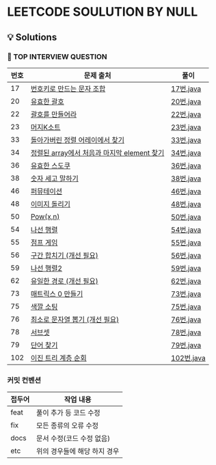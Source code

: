 # LEETCODE SOULUTION BY NULL

## 💡 Solutions


### 🌱 TOP INTERVIEW QUESTION

| 번호 | 문제 출처 | 풀이 |
| --- | ------- | --- |
| 17 | [번호키로 만드는 문자 조합](https://leetcode.com/problems/letter-combinations-of-a-phone-number/) | [17번.java](https://github.com/null2p/leetcode/blob/main/topinterview/17.java) |
|20| [유효한 괄호](https://leetcode.com/problems/valid-parentheses/) |[20번.java](https://github.com/null2p/leetcode/blob/main/topinterview/20.java)|
|22| [괄호를 만들어라](https://leetcode.com/problems/generate-parentheses/) |[22번.java](https://github.com/null2p/leetcode/blob/main/topinterview/22.java)|
|23| [머지K소트](https://leetcode.com/problems/merge-k-sorted-lists/) |[23번.java](https://github.com/null2p/leetcode/blob/main/topinterview/23.java)|
|33| [돌아가버린 정렬 어레이에서 찾기](https://leetcode.com/problems/search-in-rotated-sorted-array/) |[33번.java](https://github.com/null2p/leetcode/blob/main/topinterview/33.java)|
|34| [정렬된 array에서 처음과 마지막 element 찾기](https://leetcode.com/problems/find-first-and-last-position-of-element-in-sorted-array/) |[34번.java](https://github.com/null2p/leetcode/blob/main/topinterview/34.java)|
|36| [유효한 스도쿠](https://leetcode.com/problems/valid-sudoku/) |[36번.java](https://github.com/null2p/leetcode/blob/main/topinterview/36.java)|
|38| [숫자 세고 말하기](https://leetcode.com/problems/count-and-say/) |[38번.java](https://github.com/null2p/leetcode/blob/main/topinterview/38.java)|
|46| [퍼뮤테이션](https://leetcode.com/problems/permutations/) |[46번.java](https://github.com/null2p/leetcode/blob/main/topinterview/46.java)|
|48| [이미지 돌리기](https://leetcode.com/problems/rotate-image/) |[48번.java](https://github.com/null2p/leetcode/blob/main/topinterview/48.java)|
|50| [Pow(x,n)](https://leetcode.com/problems/powx-n/) |[50번.java](https://github.com/null2p/leetcode/blob/main/topinterview/50.java)|
|54| [나선 행렬](https://leetcode.com/problems/spiral-matrix) |[54번.java](https://github.com/null2p/leetcode/blob/main/topinterview/54.java)|
|55| [점프 게임](https://leetcode.com/problems/jump-game) |[55번.java](https://github.com/null2p/leetcode/blob/main/topinterview/55.java)|
|56| [구간 합치기 (개선 필요) ](https://leetcode.com/problems/merge-intervals) |[56번.java](https://github.com/null2p/leetcode/blob/main/topinterview/56.java)|
|59| [나선 행렬2](https://leetcode.com/problems/spiral-matrix-ii) |[59번.java](https://github.com/null2p/leetcode/blob/main/topinterview/59.java)|
|62| [유일한 경로 (개선 필요) ](https://leetcode.com/problems/unique-paths) |[62번.java](https://github.com/null2p/leetcode/blob/main/topinterview/62.java)|
|73| [매트릭스 0 만들기](https://leetcode.com/problems/set-matrix-zeroes/) |[73번.java](https://github.com/null2p/leetcode/blob/main/topinterview/73.java)|
|75| [색깔 소팅](https://leetcode.com/problems/sort-colors) |[75번.java](https://github.com/null2p/leetcode/blob/main/topinterview/75.java)|
|76| [최소로 문자열 뽑기 (개선 필요)](https://leetcode.com/problems/minimum-window-substring/) |[76번.java](https://github.com/null2p/leetcode/blob/main/topinterview/76.java)|
|78| [서브셋](https://leetcode.com/problems/subsets/) |[78번.java](https://github.com/null2p/leetcode/blob/main/topinterview/78.java)|
|79| [단어 찾기](https://leetcode.com/problems/word-search/) |[79번.java](https://github.com/null2p/leetcode/blob/main/topinterview/79.java)|
|102| [이진 트리 계층 순회](https://leetcode.com/problems/binary-tree-level-order-traversal/) |[102번.java](https://github.com/null2p/leetcode/blob/main/topinterview/102.java)|


### 커밋 컨벤션

| 접두어   | 작업 내용                           |
| -------- | ----------------------------------- |
| feat     | 풀이 추가 등 코드 수정                   |
| fix      | 모든 종류의 오류 수정                    |
| docs     | 문서 수정(코드 수정 없음)                 |
| etc      | 위의 경우들에 해당 하지 경우         |
